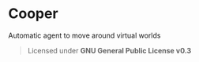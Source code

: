 Cooper
======
Automatic agent to move around virtual worlds


> Licensed under **GNU General Public License v0.3**
